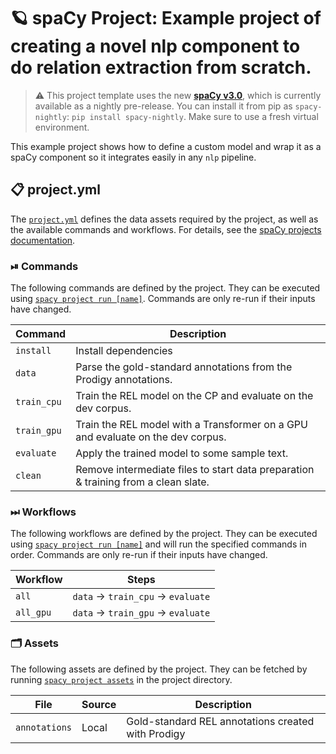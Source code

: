 <!-- SPACY PROJECT: AUTO-GENERATED DOCS START (do not remove) -->

# 🪐 spaCy Project: Example project of creating a novel nlp component to do relation extraction from scratch.

> ⚠️ This project template uses the new [**spaCy v3.0**](https://nightly.spacy.io), which
> is currently available as a nightly pre-release. You can install it from pip as `spacy-nightly`:
> `pip install spacy-nightly`. Make sure to use a fresh virtual environment.

This example project shows how to define a custom model and wrap it as a spaCy component so it integrates easily in any `nlp` pipeline.

## 📋 project.yml

The [`project.yml`](project.yml) defines the data assets required by the
project, as well as the available commands and workflows. For details, see the
[spaCy projects documentation](https://nightly.spacy.io/usage/projects).

### ⏯ Commands

The following commands are defined by the project. They
can be executed using [`spacy project run [name]`](https://nightly.spacy.io/api/cli#project-run).
Commands are only re-run if their inputs have changed.

| Command | Description |
| --- | --- |
| `install` | Install dependencies |
| `data` | Parse the gold-standard annotations from the Prodigy annotations. |
| `train_cpu` | Train the REL model on the CP and evaluate on the dev corpus. |
| `train_gpu` | Train the REL model with a Transformer on a GPU and evaluate on the dev corpus. |
| `evaluate` | Apply the trained model to some sample text. |
| `clean` | Remove intermediate files to start data preparation & training from a clean slate. |

### ⏭ Workflows

The following workflows are defined by the project. They
can be executed using [`spacy project run [name]`](https://nightly.spacy.io/api/cli#project-run)
and will run the specified commands in order. Commands are only re-run if their
inputs have changed.

| Workflow | Steps |
| --- | --- |
| `all` | `data` &rarr; `train_cpu` &rarr; `evaluate` |
| `all_gpu` | `data` &rarr; `train_gpu` &rarr; `evaluate` |

### 🗂 Assets

The following assets are defined by the project. They can
be fetched by running [`spacy project assets`](https://nightly.spacy.io/api/cli#project-assets)
in the project directory.

| File | Source | Description |
| --- | --- | --- |
| `annotations` | Local | Gold-standard REL annotations created with Prodigy |

<!-- SPACY PROJECT: AUTO-GENERATED DOCS END (do not remove) -->